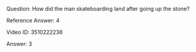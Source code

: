 Question: How did the man skateboarding land after going up the stone?

Reference Answer: 4

Video ID: 3510222236

Answer: 3

